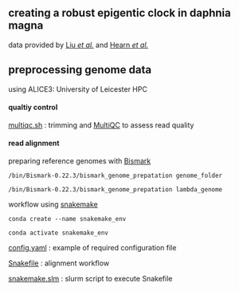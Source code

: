 ## creating a robust epigentic clock in daphnia magna

data provided by [Liu *et al.*](https://doi.org/10.1186/s13072-025-00580-y) and [Hearn *et al.*](https://doi.org/10.1186/s13072-020-00379-z)

## preprocessing genome data

using ALICE3: University of Leicester HPC


#### qualtiy control 

[multiqc.sh](docs/multiqc.sh) : trimming and [MultiQC](https://seqera.io/multiqc/) to assess read quality

#### read alignment

preparing reference genomes with [Bismark](https://github.com/FelixKrueger/Bismark)

`/bin/Bismark-0.22.3/bismark_genome_prepatation genome_folder`

`/bin/Bismark-0.22.3/bismark_genome_prepatation lambda_genome`


workflow using [snakemake](https://snakemake.github.io/)

`conda create --name snakemake_env`

`conda activate snakemake_env `

[config.yaml](docs/config.yaml) : example of required configuration file

[Snakefile](docs/Snakefile) : alignment workflow

[snakemake.slm](docs/snakemake.slm) : slurm script to execute Snakefile
